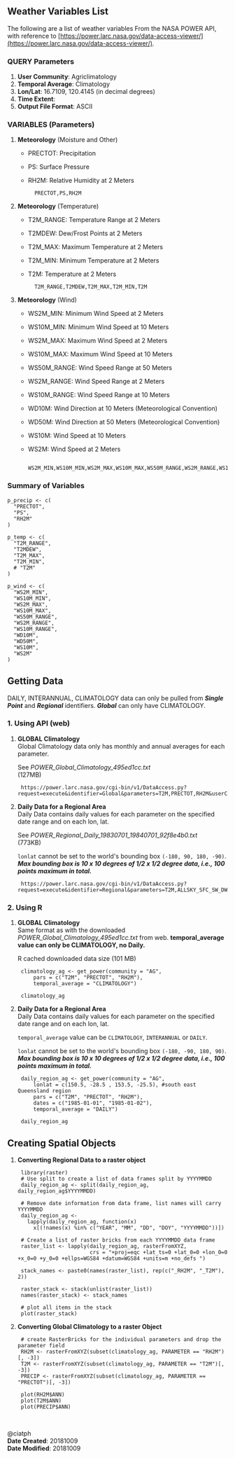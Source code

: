## Weather Variables List
The following are a list of weather variables From the NASA POWER API, with reference to [https://power.larc.nasa.gov/data-access-viewer/](https://power.larc.nasa.gov/data-access-viewer/).


### QUERY Parameters

1. **User Community**: Agriclimatology
2. **Temporal Average**: Climatology
3. **Lon/Lat**: 16.7109, 120.4145 (in decimal degrees)
4. **Time Extent**:
5. **Output File Format**: ASCII


### VARIABLES (Parameters)

1. **Meteorology** (Moisture and Other)
	- PRECTOT: Precipitation
	- PS: Surface Pressure
	- RH2M: Relative Humidity at 2 Meters 

			PRECTOT,PS,RH2M

2. **Meteorology** (Temperature)
	- T2M_RANGE: Temperature Range at 2 Meters
	- T2MDEW: Dew/Frost Points at 2 Meters                        
	- T2M_MAX: Maximum Temperature at 2 Meters                       
	- T2M_MIN: Minimum Temperature at 2 Meters                       
	- T2M: Temperature at 2 Meters 
	
			T2M_RANGE,T2MDEW,T2M_MAX,T2M_MIN,T2M           
	
3. **Meteorology** (Wind)    
	- WS2M_MIN: Minimum Wind Speed at 2 Meters
	- WS10M_MIN: Minimum Wind Speed at 10 Meters
	- WS2M_MAX: Maximum Wind Speed at 2 Meters
	- WS10M_MAX: Maximum Wind Speed at 10 Meters
	- WS50M_RANGE: Wind Speed Range at 50 Meters          
	- WS2M_RANGE: Wind Speed Range at 2 Meters
	- WS10M_RANGE: Wind Speed Range at 10 Meters
	- WD10M: Wind Direction at 10 Meters (Meteorological Convention)
	- WD50M: Wind Direction at 50 Meters (Meteorological Convention)
	- WS10M: Wind Speed at 10 Meters
	- WS2M: Wind Speed at 2 Meters                                     

			WS2M_MIN,WS10M_MIN,WS2M_MAX,WS10M_MAX,WS50M_RANGE,WS2M_RANGE,WS10M_RANGE,WD10M,WD50M,WS10M,WS2M

### Summary of Variables

	p_precip <- c(
	  "PRECTOT",
	  "PS",
	  "RH2M"
	)
	
	p_temp <- c(
	  "T2M_RANGE",
	  "T2MDEW",
	  "T2M_MAX",
	  "T2M_MIN",
	  # "T2M" 
	)
	
	p_wind <- c(
	  "WS2M_MIN",
	  "WS10M_MIN",
	  "WS2M_MAX",
	  "WS10M_MAX",
	  "WS50M_RANGE",
	  "WS2M_RANGE",
	  "WS10M_RANGE",
	  "WD10M",
	  "WD50M",
	  "WS10M",
	  "WS2M"
	)



## Getting Data

DAILY, INTERANNUAL, CLIMATOLOGY data can only be pulled from _**Single Point**_ and _**Regional**_ identifiers. _**Global**_ can only have CLIMATOLOGY.


### 1. Using API (web)

1. **GLOBAL Climatology** <br>
Global Climatology data only has monthly and annual averages for each parameter.

	See *POWER\_Global\_Climatology\_495ed1cc.txt* <br> (127MB)

		https://power.larc.nasa.gov/cgi-bin/v1/DataAccess.py?request=execute&identifier=Global&parameters=T2M,PRECTOT,RH2M&userCommunity=AG&tempAverage=CLIMATOLOGY&outputList=GEOTIFF&user=anonymous

2. **Daily Data for a Regional Area** <br>
Daily Data contains daily values for each parameter on the specified date range and on each lon, lat.

	See *POWER\_Regional\_Daily_19830701\_19840701\_92f8e4b0.txt* <br> (773KB)

	`lonlat` cannot be set to the world's bounding box `(-180, 90, 180, -90)`. _**Max bounding box is 10 x 10 degrees of 1/2 x 1/2 degree data, i.e., 100 points maximum in total.**_

		https://power.larc.nasa.gov/cgi-bin/v1/DataAccess.py?request=execute&identifier=Regional&parameters=T2M,ALLSKY_SFC_SW_DWN&startDate=19830701&endDate=19840701&userCommunity=AG&tempAverage=DAILY&outputList=ASCII&bbox=-40,-70,-38,-66&user=anonymous


### 2. Using R

1. **GLOBAL Climatology** <br>
	Same format as with the downloaded *POWER\_Global\_Climatology\_495ed1cc.txt* from web. **temporal_average value can only be CLIMATOLOGY, no Daily.**

	R cached downloaded data size (101 MB)

		climatology_ag <- get_power(community = "AG",
			pars = c("T2M", "PRECTOT", "RH2M"),
		    temporal_average = "CLIMATOLOGY")
		
		climatology_ag

2. **Daily Data for a Regional Area** <br>
Daily Data contains daily values for each parameter on the specified date range and on each lon, lat.

	`temporal_average` value can be `CLIMATOLOGY`, `INTERANNUAL` or `DAILY`. 

	`lonlat` cannot be set to the world's bounding box `(-180, -90, 180, 90)`. _**Max bounding box is 10 x 10 degrees of 1/2 x 1/2 degree data, i.e., 100 points maximum in total.**_

		daily_region_ag <- get_power(community = "AG",
			lonlat = c(150.5, -28.5 , 153.5, -25.5), #south east Queensland region
		    pars = c("T2M", "PRECTOT", "RH2M"),
		    dates = c("1985-01-01", "1985-01-02"),
		    temporal_average = "DAILY")
		
		daily_region_ag


## Creating Spatial Objects

1. **Converting Regional Data to a raster object**

		library(raster)
		# Use split to create a list of data frames split by YYYYMMDD
		daily_region_ag <- split(daily_region_ag, daily_region_ag$YYYYMMDD)
		
		# Remove date information from data frame, list names will carry YYYYMMDD
		daily_region_ag <-
		  lapply(daily_region_ag, function(x)
		    x[(!names(x) %in% c("YEAR", "MM", "DD", "DOY", "YYYYMMDD"))])
		
		# Create a list of raster bricks from each YYYYMMDD data frame
		raster_list <- lapply(daily_region_ag, rasterFromXYZ,
		                      crs = "+proj=eqc +lat_ts=0 +lat_0=0 +lon_0=0 +x_0=0 +y_0=0 +ellps=WGS84 +datum=WGS84 +units=m +no_defs ")
		
		stack_names <- paste0(names(raster_list), rep(c("_RH2M", "_T2M"), 2))
		
		raster_stack <- stack(unlist(raster_list))
		names(raster_stack) <- stack_names
		
		# plot all items in the stack
		plot(raster_stack)


2. **Converting Global Climatology to a raster Object**

		# create RasterBricks for the individual parameters and drop the parameter field
		RH2M <- rasterFromXYZ(subset(climatology_ag, PARAMETER == "RH2M")[, -3])
		T2M <- rasterFromXYZ(subset(climatology_ag, PARAMETER == "T2M")[, -3])
		PRECIP <- rasterFromXYZ(subset(climatology_ag, PARAMETER == "PRECTOT")[, -3])
		
		plot(RH2M$ANN)
		plot(T2M$ANN)
		plot(PRECIP$ANN)

<br>

@ciatph <br>
**Date Created**: 20181009 <br>
**Date Modified**: 20181009 